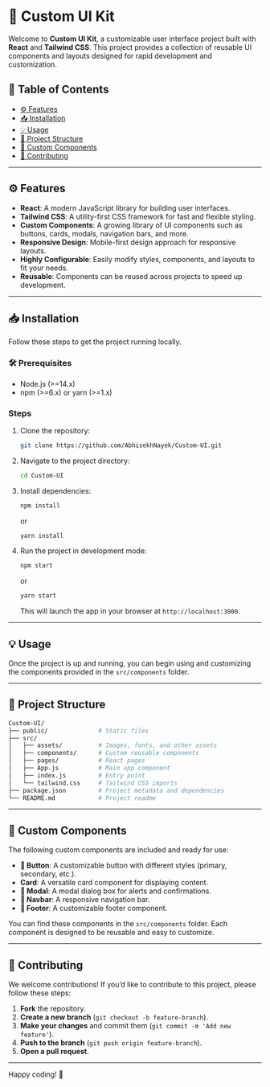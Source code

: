 # 🌟 **Custom UI Kit**

Welcome to **Custom UI Kit**, a customizable user interface project built with **React** and **Tailwind CSS**. This project provides a collection of reusable UI components and layouts designed for rapid development and customization.

## 📑 Table of Contents

- [⚙️ Features](#features)
- [📥 Installation](#installation)
- [💡 Usage](#usage)
- [📂 Project Structure](#project-structure)
- [🔧 Custom Components](#custom-components)
- [🤝 Contributing](#contributing)

---

## ⚙️ Features

- **React**: A modern JavaScript library for building user interfaces.
- **Tailwind CSS**: A utility-first CSS framework for fast and flexible styling.
- **Custom Components**: A growing library of UI components such as buttons, cards, modals, navigation bars, and more.
- **Responsive Design**: Mobile-first design approach for responsive layouts.
- **Highly Configurable**: Easily modify styles, components, and layouts to fit your needs.
- **Reusable**: Components can be reused across projects to speed up development.

---

## 📥 Installation

Follow these steps to get the project running locally.

### 🛠️ Prerequisites

- Node.js (>=14.x)
- npm (>=6.x) or yarn (>=1.x)

### Steps

1. Clone the repository:

   ```bash
   git clone https://github.com/AbhisekhNayek/Custom-UI.git
   ```

2. Navigate to the project directory:

   ```bash
   cd Custom-UI
   ```

3. Install dependencies:

   ```bash
   npm install
   ```

   or

   ```bash
   yarn install
   ```

4. Run the project in development mode:

   ```bash
   npm start
   ```

   or

   ```bash
   yarn start
   ```

   This will launch the app in your browser at `http://localhost:3000`.

---

## 💡 Usage

Once the project is up and running, you can begin using and customizing the components provided in the `src/components` folder.



---

## 📂 Project Structure

```bash
Custom-UI/
├── public/              # Static files
├── src/
│   ├── assets/          # Images, fonts, and other assets
│   ├── components/      # Custom reusable components
│   ├── pages/           # React pages
│   ├── App.js           # Main app component
│   ├── index.js         # Entry point
│   └── tailwind.css     # Tailwind CSS imports
├── package.json         # Project metadata and dependencies
└── README.md            # Project readme
```

---

## 🔧 Custom Components

The following custom components are included and ready for use:

- **🔘 Button**: A customizable button with different styles (primary, secondary, etc.).
- **Card**: A versatile card component for displaying content.
- **💬 Modal**: A modal dialog box for alerts and confirmations.
- **🍔 Navbar**: A responsive navigation bar.
- **🦶 Footer**: A customizable footer component.

You can find these components in the `src/components` folder. Each component is designed to be reusable and easy to customize.

---

## 🤝 Contributing

We welcome contributions! If you’d like to contribute to this project, please follow these steps:

1. **Fork** the repository.
2. **Create a new branch** (`git checkout -b feature-branch`).
3. **Make your changes** and commit them (`git commit -m 'Add new feature'`).
4. **Push to the branch** (`git push origin feature-branch`).
5. **Open a pull request**.

---

Happy coding! 🚀